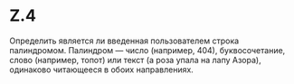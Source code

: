 # Z.4
Определить является ли введенная пользователем строка палиндромом. Палиндром — число (например, 404), буквосочетание, слово (например, топот) или текст (а роза упала на лапу Азора), одинаково читающееся в обоих направлениях.
